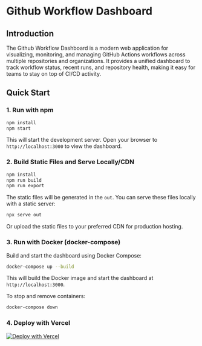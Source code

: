 
# Github Workflow Dashboard

## Introduction

The Github Workflow Dashboard is a modern web application for visualizing, monitoring, and managing GitHub Actions workflows across multiple repositories and organizations. It provides a unified dashboard to track workflow status, recent runs, and repository health, making it easy for teams to stay on top of CI/CD activity.

## Quick Start

### 1. Run with npm

```bash
npm install
npm start
```
This will start the development server. Open your browser to `http://localhost:3000` to view the dashboard.

### 2. Build Static Files and Serve Locally/CDN

```bash
npm install
npm run build
npm run export
```
The static files will be generated in the `out`. You can serve these files locally with a static server:

```bash
npx serve out
```
Or upload the static files to your preferred CDN for production hosting.

### 3. Run with Docker (docker-compose)

Build and start the dashboard using Docker Compose:

```bash
docker-compose up --build
```
This will build the Docker image and start the dashboard at `http://localhost:3000`.

To stop and remove containers:

```bash
docker-compose down
```

### 4. Deploy with Vercel

[![Deploy with Vercel](https://vercel.com/button)](https://vercel.com/new/clone?repository-url=https%3A%2F%2Fgithub.com%cheney-yan-ifl%2Fgithub-workflow-dashboard)
